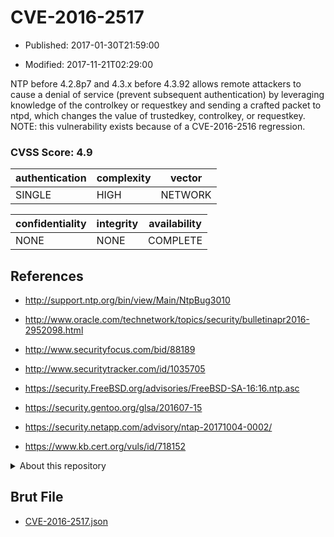 # CVE-2016-2517

- Published: 2017-01-30T21:59:00

- Modified: 2017-11-21T02:29:00

NTP before 4.2.8p7 and 4.3.x before 4.3.92 allows remote attackers to cause a denial of service (prevent subsequent authentication) by leveraging knowledge of the controlkey or requestkey and sending a crafted packet to ntpd, which changes the value of trustedkey, controlkey, or requestkey.  NOTE: this vulnerability exists because of a CVE-2016-2516 regression.

### CVSS Score: **4.9**

| authentication | complexity | vector |
| --- | --- | --- |
| SINGLE | HIGH | NETWORK |

| confidentiality | integrity | availability |
| --- | --- | --- |
| NONE | NONE | COMPLETE |

## References

* http://support.ntp.org/bin/view/Main/NtpBug3010

* http://www.oracle.com/technetwork/topics/security/bulletinapr2016-2952098.html

* http://www.securityfocus.com/bid/88189

* http://www.securitytracker.com/id/1035705

* https://security.FreeBSD.org/advisories/FreeBSD-SA-16:16.ntp.asc

* https://security.gentoo.org/glsa/201607-15

* https://security.netapp.com/advisory/ntap-20171004-0002/

* https://www.kb.cert.org/vuls/id/718152

<details>
<summary>About this repository</summary> 

  This repository is part of the project [Live Hack CVE](https://github.com/Live-Hack-CVE). Main website can be found [www.live-hack.org](https://www.live-hack.org) 
  
  Made by [Sn0wAlice](https://github.com/Sn0wAlice) for the people that care about security and need to have a feed of the latest CVEs. Hope you enjoy it, don't forget to star the repo and follow me on [Twitter](https://twitter.com/Sn0wAlice) and [Github](https://github.com/Sn0wAlice). And that is my [personnal website](https://www.alice-snow.me/)

  - [Home Page](https://github.com/Live-Hack-CVE)
  - [Framework](https://github.com/Live-Hack-CVE/cve-framework)
  - [CVE database](https://github.com/Live-Hack-CVE/full_database)
  - [Changelog](https://github.com/Live-Hack-CVE/Changelog)
</details>

## Brut File

* [CVE-2016-2517.json](https://raw.githubusercontent.com/Live-Hack-CVE/full_database/main/cves/2016/CVE-2016-2517.json)

